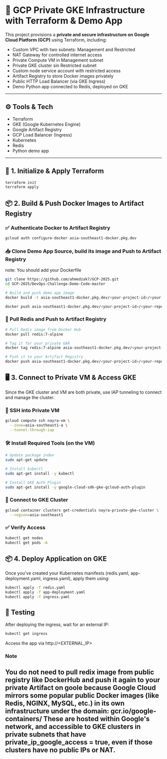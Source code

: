 # 🔐 GCP Private GKE Infrastructure with Terraform & Demo App

This project provisions a **private and secure infrastructure on Google Cloud Platform (GCP)** using Terraform, including:

- Custom VPC with two subnets: Management and Restricted
- NAT Gateway for controlled internet access
- Private Compute VM in Management subnet
- Private GKE cluster sin Restricted subnet
- Custom node service account with restricted access
- Artifact Registry to store Docker images privately
- Public HTTP Load Balancer (via GKE Ingress)
- Demo Python app connected to Redis, deployed on GKE

---

## ⚙️ Tools & Tech

- Terraform
- GKE (Google Kubernetes Engine)
- Google Artifact Registry
- GCP Load Balancer (Ingress)
- Kubernetes
- Redis
- Python demo app

---

## 🚀 1. Initialize & Apply Terraform

```bash
terraform init
terraform apply
```
## 📦 2. Build & Push Docker Images to Artifact Registry
### ✅ Authenticate Docker to Artifact Registry
```bash
gcloud auth configure-docker asia-southeast1-docker.pkg.dev
```
### 📥 Clone Demo App Source, build its image and Push to Artifact Registry 
note: You should add your Dockerfile
```bash
git clone https://github.com/ahmedzak7/GCP-2025.git
cd GCP-2025/DevOps-Challenge-Demo-Code-master

# Build and push demo app image
docker build -t asia-southeast1-docker.pkg.dev/<your-project-id>/<your-repo>/nayra-image:latest .

docker push asia-southeast1-docker.pkg.dev/<your-project-id>/<your-repo>/nayra-image:latest

```
### 🧊 Pull Redis and Push to Artifact Registry
```bash
# Pull Redis image from Docker Hub
docker pull redis:7-alpine

# Tag it for your private GAR
docker tag redis:7-alpine asia-southeast1-docker.pkg.dev/<your-project-id>/<your-repo>/redis:7-alpine

# Push it to your Artifact Registry
docker push asia-southeast1-docker.pkg.dev/<your-project-id>/<your-repo>/redis:7-alpine
```
## 🖥️ 3. Connect to Private VM & Access GKE
Since the GKE cluster and VM are both private, use IAP tunneling to connect and manage the cluster.
### 🔐 SSH into Private VM
```bash
gcloud compute ssh nayra-vm \
  --zone=asia-southeast1-a \
  --tunnel-through-iap
```
### 🛠️ Install Required Tools (on the VM)
```bash
# Update package index
sudo apt-get update

# Install kubectl
sudo apt-get install -y kubectl

# Install GKE Auth Plugin
sudo apt-get install -y google-cloud-sdk-gke-gcloud-auth-plugin
```
### 🔗 Connect to GKE Cluster
```bash
gcloud container clusters get-credentials nayra-private-gke-cluster \
  --region=asia-southeast1
```
### ✅ Verify Access
```bash
kubectl get nodes
kubectl get pods -A
```
## 📦 4. Deploy Application on GKE
Once you've created your Kubernetes manifests (redis.yaml, app-deployment.yaml, ingress.yaml), apply them using:
```bash
kubectl apply -f redis.yaml
kubectl apply -f app-deployment.yaml
kubectl apply -f ingress.yaml
```
## 🧪 Testing
After deploying the ingress, wait for an external IP:
```bash
kubectl get ingress
```
Access the app via http://<EXTERNAL_IP>

### Note
## You do not need to pull redix image from public registry like DockerHub and push it again to your private Artifact on goole because Google Cloud mirrors some popular public Docker images (like Redis, NGINX, MySQL, etc.) in its own infrastructure under the domain: gcr.io/google-containers/ These are hosted within Google's network, and accessible to GKE clusters in private subnets that have private_ip_google_access = true, even if those clusters have no public IPs or NAT.

